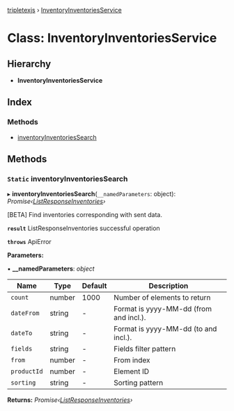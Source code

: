 [tripletexjs](../README.md) › [InventoryInventoriesService](inventoryinventoriesservice.md)

# Class: InventoryInventoriesService

## Hierarchy

* **InventoryInventoriesService**

## Index

### Methods

* [inventoryInventoriesSearch](inventoryinventoriesservice.md#static-inventoryinventoriessearch)

## Methods

### `Static` inventoryInventoriesSearch

▸ **inventoryInventoriesSearch**(`__namedParameters`: object): *Promise‹[ListResponseInventories](../interfaces/listresponseinventories.md)›*

[BETA] Find inventories corresponding with sent data.

**`result`** ListResponseInventories successful operation

**`throws`** ApiError

**Parameters:**

▪ **__namedParameters**: *object*

Name | Type | Default | Description |
------ | ------ | ------ | ------ |
`count` | number | 1000 | Number of elements to return |
`dateFrom` | string | - | Format is yyyy-MM-dd (from and incl.). |
`dateTo` | string | - | Format is yyyy-MM-dd (to and incl.). |
`fields` | string | - | Fields filter pattern |
`from` | number | - | From index |
`productId` | number | - | Element ID |
`sorting` | string | - | Sorting pattern |

**Returns:** *Promise‹[ListResponseInventories](../interfaces/listresponseinventories.md)›*
